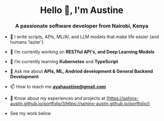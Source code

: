 <h1 align="center">Hello 👋, I'm Austine</h1>
<h3 align="center">A passionate software developer from Nairobi, Kenya</h3>

- 👨‍ I write scripts, APIs, ML/AI, and LLM models that make life easier (and humans 'lazier')

- 🔭 I’m currently working on **RESTful API's, and Deep Learning Models**

- 🌱 I’m currently learning **Kubernetes** and **TypeScript**

- 💬 Ask me about **APIs, ML, Andriod development & General Backend Development**

- 📫 How to reach me **ayahaustine@gmail.com**

- 📄 Know about my experiences and projects at [https://sphinx-austin.github.io/portfolio/](https://sphinx-austin.github.io/portfolio/)

- See my work below
